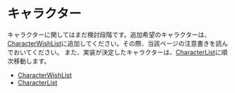 # キャラクター
キャラクターに関してはまだ検討段階です。追加希望のキャラクターは、[CharacterWishList](https://github.com/LimeStreem/MagicalFPS/wiki/CharacterWishList)に追加してください。その際、当該ページの注意書きを読んでおいてください。
また、実装が決定したキャラクターは、[CharacterList](https://github.com/LimeStreem/MagicalFPS/wiki/CharacterList)に順次移動します。
* [CharacterWishList](https://github.com/LimeStreem/MagicalFPS/wiki/CharacterWishlist)
* [CharacterList](https://github.com/LimeStreem/MagicalFPS/wiki/CharacterList)